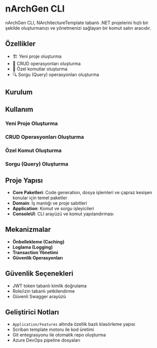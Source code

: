 # nArchGen CLI

nArchGen CLI, NArchitectureTemplate tabanlı .NET projelerini hızlı bir şekilde oluşturmanızı ve yönetmenizi sağlayan bir komut satırı aracıdır.

## Özellikler

- 🏗️ Yeni proje oluşturma
- 🔄 CRUD operasyonları oluşturma 
- 📝 Özel komutlar oluşturma
- 🔍 Sorgu (Query) operasyonları oluşturma

## Kurulum
## Kullanım

### Yeni Proje Oluşturma
### CRUD Operasyonları Oluşturma
### Özel Komut Oluşturma
### Sorgu (Query) Oluşturma
## Proje Yapısı

- **Core Paketleri**: Code generation, dosya işlemleri ve çapraz kesişen konular için temel paketler
- **Domain**: İş mantığı ve proje sabitleri
- **Application**: Komut ve sorgu işleyicileri 
- **ConsoleUI**: CLI arayüzü ve komut yapılandırması

## Mekanizmalar

- **Önbellekleme (Caching)**
- **Loglama (Logging)** 
- **Transaction Yönetimi**
- **Güvenlik Operasyonları**

## Güvenlik Seçenekleri

- JWT token tabanlı kimlik doğrulama
- Role/izin tabanlı yetkilendirme 
- Güvenli Swagger arayüzü

## Geliştirici Notları

- `Application/Features` altında özellik bazlı klasörleme yapısı
- Scriban template motoru ile kod üretimi
- Git entegrasyonu ile otomatik repo oluşturma
- Azure DevOps pipeline dosyaları
